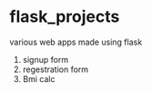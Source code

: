 # flask_projects

various web apps made using flask 
1. signup form
2. regestration form
3. Bmi calc